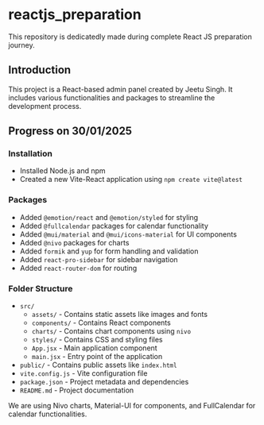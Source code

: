 # reactjs_preparation
This repository is dedicatedly made during complete React JS preparation journey.

## Introduction
This project is a React-based admin panel created by Jeetu Singh. It includes various functionalities and packages to streamline the development process.

## Progress on 30/01/2025

### Installation
- Installed Node.js and npm
- Created a new Vite-React application using `npm create vite@latest`

### Packages
- Added `@emotion/react` and `@emotion/styled` for styling
- Added `@fullcalendar` packages for calendar functionality
- Added `@mui/material` and `@mui/icons-material` for UI components
- Added `@nivo` packages for charts
- Added `formik` and `yup` for form handling and validation
- Added `react-pro-sidebar` for sidebar navigation
- Added `react-router-dom` for routing

### Folder Structure
- `src/`
    - `assets/` - Contains static assets like images and fonts
    - `components/` - Contains React components
    - `charts/` - Contains chart components using `nivo`
    - `styles/` - Contains CSS and styling files
    - `App.jsx` - Main application component
    - `main.jsx` - Entry point of the application
- `public/` - Contains public assets like `index.html`
- `vite.config.js` - Vite configuration file
- `package.json` - Project metadata and dependencies
- `README.md` - Project documentation

We are using Nivo charts, Material-UI for components, and FullCalendar for calendar functionalities.


